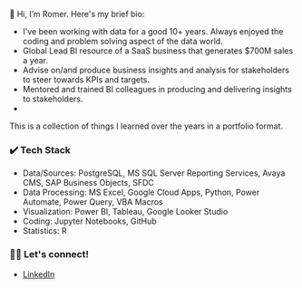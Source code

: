 👋 Hi, I’m Romer. Here's my brief bio:

- I've been working with data for a good 10+ years. Always enjoyed the coding and problem solving aspect of the data world. 
- Global Lead BI resource of a SaaS business that generates $700M sales a year.
- Advise on/and produce business insights and analysis for stakeholders to steer towards KPIs and targets.
- Mentored and trained BI colleagues in producing and delivering insights to stakeholders.
- 

This is a collection of things I learned over the years in a portfolio format.

### :heavy_check_mark: Tech Stack

- Data/Sources: PostgreSQL, MS SQL Server Reporting Services, Avaya CMS, SAP Business Objects, SFDC
- Data Processing: MS Excel, Google Cloud Apps, Python, Power Automate, Power Query, VBA Macros
- Visualization: Power BI, Tableau, Google Looker Studio
- Coding: Jupyter Notebooks, GitHub
- Statistics: R 


### :raising_hand_man: Let's connect!

- [LinkedIn](https://www.linkedin.com/in/romerd/)


<!---
Romer-D/Romer-D is a ✨ special ✨ repository because its `README.md` (this file) appears on your GitHub profile.
You can click the Preview link to take a look at your changes.
--->
